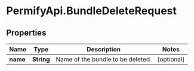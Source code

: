 # PermifyApi.BundleDeleteRequest

## Properties

Name | Type | Description | Notes
------------ | ------------- | ------------- | -------------
**name** | **String** | Name of the bundle to be deleted. | [optional] 


